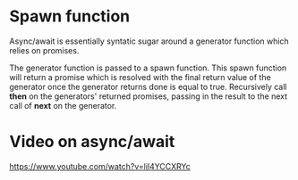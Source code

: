 # Spawn function
Async/await is essentially syntatic sugar around a generator function which relies on promises. 

The generator function is passed to a spawn function. This spawn function will return a promise which is resolved with the final 
return value of the generator once the generator returns done is equal to true. Recursively call **then** on the generators' returned promises, 
passing in the result to the next call of **next** on the generator.

# Video on async/await
https://www.youtube.com/watch?v=lil4YCCXRYc
